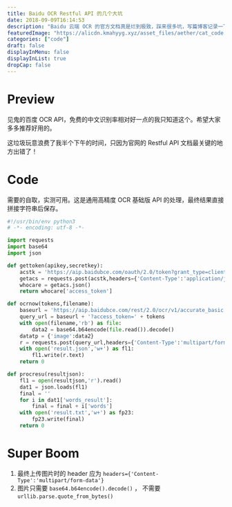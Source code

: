 ```yaml
---
title: Baidu OCR Restful API 的几个大坑
date: 2018-09-09T16:14:53
description: "Baidu 云端 OCR 的官方文档真是烂到极致，踩来很多坑，写篇博客记录一下"
featuredImage: "https://alicdn.kmahyyg.xyz/asset_files/aether/cat_code.webp"
categories: ["code"]
draft: false
displayInMenu: false
displayInList: true
dropCap: false
---
```


# Preview

见鬼的百度 OCR API，免费的中文识别率相对好一点的我只知道这个。希望大家多多推荐好用的。

这垃圾玩意浪费了我半个下午的时间，只因为官网的 Restful API 文档最关键的地方出错了！

# Code

需要的自取，实测可用。这是通用高精度 OCR 基础版 API 的处理，最终结果直接拼接字符串后保存。

```python
#!/usr/bin/env python3
# -*- encoding: utf-8 -*-

import requests
import base64
import json

def gettoken(apikey,secretkey):
    acstk = 'https://aip.baidubce.com/oauth/2.0/token?grant_type=client_credentials&client_id=' + apikey + '&client_secret=' + secretkey
    getacs = requests.post(acstk,headers={'Content-Type':'application/json; charset=UTF-8'})
    whocare = getacs.json()
    return whocare['access_token']

def ocrnow(tokens,filename):
    baseurl = 'https://aip.baidubce.com/rest/2.0/ocr/v1/accurate_basic'
    query_url = baseurl + '?access_token=' + tokens
    with open(filename,'rb') as file:
        data2 = base64.b64encode(file.read()).decode()
    datatp = {'image':data2}
    r = requests.post(query_url,headers={'Content-Type':'multipart/form-data'},data=datatp)
    with open('result.json','w+') as fl1:
        fl1.write(r.text)
    return 0

def procresu(resultjson):
    fl1 = open(resultjson,'r').read()
    dat1 = json.loads(fl1)
    final = ''
    for i in dat1['words_result']:
        final = final + i['words']
    with open('result.txt','w+') as fp23:
        fp23.write(final)
    return 0
```

# Super Boom

1. 最终上传图片时的 header 应为 `headers={'Content-Type':'multipart/form-data'}`
2. 图片只需要 `base64.b64encode().decode()` ， 不需要 `urllib.parse.quote_from_bytes()`

